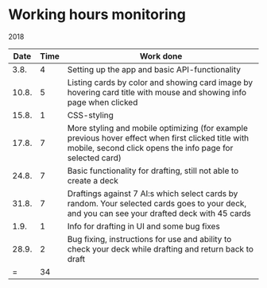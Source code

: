 # Working hours monitoring

2018

| Date  | Time | Work done |
|-------|------|-----------|
| 3.8.  | 4    | Setting up the app and basic API-functionality |
| 10.8. | 5    | Listing cards by color and showing card image by hovering card title with mouse and showing info page when clicked |
| 15.8. | 1	   | CSS-styling |
| 17.8. | 7    | More styling and mobile optimizing (for example previous hover effect when first clicked title with mobile, second click opens the info page for selected card) |
| 24.8. | 7    | Basic functionality for drafting, still not able to create a deck |
| 31.8. | 7	   | Draftings against 7 AI:s which select cards by random. Your selected cards goes to your deck, and you can see your drafted deck with 45 cards |
| 1.9.  | 1    | Info for drafting in UI and some bug fixes |
| 28.9. | 2    | Bug fixing, instructions for use and ability to check your deck while drafting and return back to draft |
|    =	| 34 | |